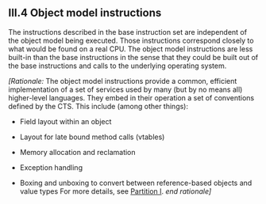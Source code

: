 ## III.4 Object model instructions

The instructions described in the base instruction set are independent of the object model being executed. Those instructions correspond closely to what would be found on a real CPU. The object model instructions are less built-in than the base instructions in the sense that they could be built out of the base instructions and calls to the underlying operating system.

_[Rationale:_ The object model instructions provide a common, efficient implementation of a set of services used by many (but by no means all) higher-level languages. They embed in their operation a set of conventions defined by the CTS. This include (among other things):

 * Field layout within an object

 * Layout for late bound method calls (vtables)

 * Memory allocation and reclamation

 * Exception handling

 * Boxing and unboxing to convert between reference-based objects and value types For more details, see [Partition I](#todo-missing-hyperlink). _end rationale]_

